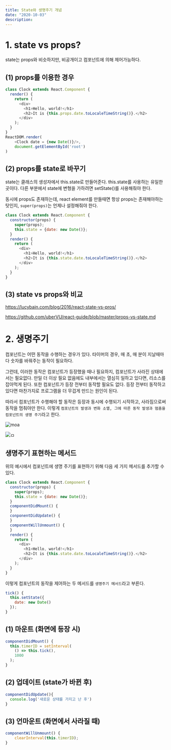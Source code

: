 ```yaml
---
title: State와 생명주기 개념
date: "2020-10-03"
description: 
---
```


# 1. state vs props?

state는 props와 비슷하지만, 비공개이고 컴포넌트에 의해 제어가능하다. 

## (1) props를 이용한 경우
```js
class Clock extends React.Component {
  render() {
    return (
      <div>
        <h1>Hello, world!</h1>
        <h2>It is {this.props.date.toLocaleTimeString()}.</h2>
      </div>
    );
  }
}
ReactDOM.render(
    <Clock date = {new Date()}/>,
    document.getElementById('root')
)
```

## (2) props를 state로 바꾸기

state는 클래스의 생성자에서 this.state로 만들어준다. this.state를 사용하는 유일한 곳이다. 다른 부분에서 state에 변형을 가하려면 setState()를 사용해줘야 한다.

동시에 props도 존재하는데, react element를 만들때면 항상 props는 존재해야하는 탓인지, `super(props)`는 언제나 설정해줘야 한다.

```js
class Clock extends React.Component {
  constructor(props) {
    super(props);
    this.state = {date: new Date()};
  }
  render() {
    return (
      <div>
        <h1>Hello, world!</h1>
        <h2>It is {this.state.date.toLocaleTimeString()}.</h2>
      </div>
    );
  }
}
```

## (3) state vs props와 비교
https://lucybain.com/blog/2016/react-state-vs-pros/

https://github.com/uberVU/react-guide/blob/master/props-vs-state.md


# 2. 생명주기
컴포넌트는 어떤 동작을 수행하는 경우가 있다. 타이머의 경우, 매 초, 매 분이 지날때마다 숫자를 바꿔주는 동작이 필요하다.

그런데, 이러한 동작은 컴포넌트가 등장했을 때나 필요하지, 컴포넌트가 사라진 상태에서는 필요없다. 만일 더 이상 필요 없음에도 내부에서는 열심히 일하고 있다면, 리소스를 잡아먹게 된다. 또한 컴포넌트가 등장 전부터 동작할 필요도 없다. 등장 전부터 동작하고 있다면 마찬가지로 프로그램을 더 무겁게 만드는 원인이 된다.

따라서 컴포넌트가 수행해야 할 동작은 등장과 동시에 수행되기 시작하고, 사라짐으로써 동작을 멈춰야만 한다. 이렇게 `컴포넌트의 발생과 변화 소멸, 그에 따른 동작 발생과 멈춤을 컴포넌트의 생명 주기`라고 한다.

![moa](https://media.vlpt.us/post-images/smooth97/0a2ceda0-e26d-11e9-a4c2-fdfd8195e079/image.png)

![ㅁ](https://media.vlpt.us/images/kimu2370/post/53c4d46d-e9e7-43f5-821d-ec58ad982a57/image.png)


## 생명주기 표현하는 메서드
위의 예시에서 컴포넌트에 생명 주기를 표현하기 위해 다음 세 가지 메서드를 추가할 수 있다.

```js
class Clock extends React.Component {
  constructor(props) {
    super(props);
    this.state = {date: new Date()};
  }
  componentDidMount() {
  }
  conponentDidUpdate() {
  }
  componentWillUnmount() {
  }
  render() {
    return (
      <div>
        <h1>Hello, world!</h1>
        <h2>It is {this.state.date.toLocaleTimeString()}.</h2>
      </div>
    );
  }
}
```
이렇게 컴포넌트의 동작을 제어하는 두 메서드를 `생명주기 메서드`라고 부른다.


```js
tick() {
  this.setState({
    date: new Date()
  });
}
```

## (1) 마운트 (화면에 등장 시)
```js
componentDidMount() {
  this.timerID = setInterval(
    () => this.tick(),
    1000
  );
}
```
## (2) 업데이트 (state가 바뀐 후)
```js
componentDidUpdate(){
  console.log('새로운 상태를 가지고 난 후')
}
```


## (3) 언마운트 (화면에서 사라질 때)
```js
componentWillUnmount() {
    clearInterval(this.timerID);
}
```

